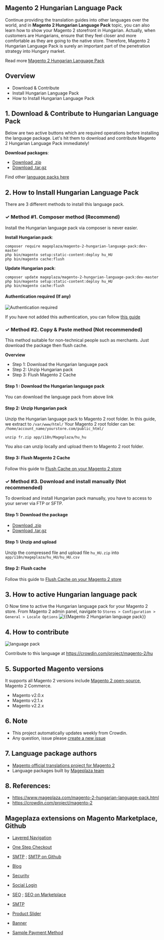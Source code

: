 ## Magento 2 Hungarian Language Pack

Continue providing the translation guides into other languages over the world, and in **Magento 2 Hungarian Language Pack** topic, you can also learn how to show your Magento 2 storefront in Hungarian. Actually, when customers are Hungarians, ensure that they feel closer and more comfortable as they are going to the native store. Therefore, Magento 2 Hungarian Language Pack is surely an important part of the penetration strategy into Hungary market.

Read more [Magento 2 Hungarian Language Pack](https://www.mageplaza.com/magento-2-hungarian-language-pack.html)


## Overview

- Download & Contribute
- Install Hungarian Language Pack
- How to Install Hungarian Language Pack

## 1. Download & Contribute to Hungarian Language Pack

Below are two active buttons which are required operations before installing the language package. Let's hit them to download and contribute Magento 2 Hungarian Language Pack immediately!

**Download packages**:

- [Download .zip](https://github.com/mageplaza/magento-2-hungarian-language-pack/archive/master.zip)
- [Download .tar.gz](https://github.com/mageplaza/magento-2-hungarian-language-pack/tarball/master)


Find other [language packs here](https://www.mageplaza.com/kb/magento-2-language-pack/)

## 2. How to Install Hungarian Language Pack

There are 3 different methods to install this language pack.

### ✓ Method #1. Composer method (Recommend)
Install the Hungarian language pack via composer is never easier.

**Install Hungarian pack**:

```
composer require mageplaza/magento-2-hungarian-language-pack:dev-master
php bin/magento setup:static-content:deploy hu_HU
php bin/magento cache:flush

```


**Update  Hungarian pack**:

```
composer update mageplaza/magento-2-hungarian-language-pack:dev-master
php bin/magento setup:static-content:deploy hu_HU
php bin/magento cache:flush

```

#### Authentication required (If any)

![Authentication required](https://cdn.mageplaza.com/media/general/dmryiPk.png)

If you have not added this authentication, you can follow [this guide](http://devdocs.magento.com/guides/v2.0/install-gde/prereq/connect-auth.html)


### ✓ Method #2. Copy & Paste method (Not recommended)

This method suitable for non-technical people such as merchants. Just download the package then flush cache.

**Overview**

- Step 1: Download the Hungarian language pack
- Step 2: Unzip Hungarian pack
- Step 3: Flush Magento 2 Cache

#### Step 1 : Download the Hungarian language pack

You can download the language pack from above link

#### Step 2: Unzip Hungarian pack

Unzip the Hungarian language pack to Magento 2 root folder. In this guide, we extract to `/var/www/html/`
Your Magento 2 root folder can be: `/home/account_name/yourstore.com/public_html/`

```
unzip fr.zip app/i18n/Mageplaza/hu_hu
```

You also can unzip locally and upload them to Magento 2 root folder.

#### Step 3: Flush Magento 2 Cache

Follow this guide to [Flush Cache on your Magento 2 store](https://www.mageplaza.com/kb/how-flush-enable-disable-cache.html)


### ✓ Method #3. Download and install manually (Not recommended)

To download and install Hungarian pack manually, you have to access to your server via FTP or SFTP.

#### Step 1: Download the package

- [Download .zip](https://github.com/mageplaza/magento-2-hungarian-language-pack/archive/master.zip)
- [Download .tar.gz](https://github.com/mageplaza/magento-2-hungarian-language-pack/tarball/master)

#### Step 1: Unzip and upload

Unzip the compressed file and upload file `hu_HU.zip` into `app/i18n/mageplaza/hu_HU/hu_HU.csv`

#### Step 2: Flush cache

Follow this guide to [Flush Cache on your Magento 2 store](https://www.mageplaza.com/kb/how-flush-enable-disable-cache.html)


## 3. How to active Hungarian language pack
O
Now time to active the Hungarian language pack for your Magento 2 store. From Magento 2 admin panel, navigate to `Stores > Configuration > General > Locale Options`
![{{Magento 2 Hungarian language pack}}](https://cdn.mageplaza.com/media/general/aPSUA0l.png)


## 4. How to contribute

![language pack](http://progressed.io/bar/{{process}}?title=translated)

Contribute to this language at https://crowdin.com/project/magento-2/hu

## 5. Supported Magento versions

It supports all Magento 2 versions include [Magento 2 open-source](https://www.mageplaza.com/download-magento/), Magento 2 Commerce.


- Magento v2.0.x
- Magento v2.1.x
- Magento v2.2.x



## 6. Note

- This project automatically updates weekly from Crowdin.
- Any question, issue please [create a new issue](https://github.com/mageplaza/magento-2-hungarian-language-pack/issues/new)

## 7. Language package authors

- [Magento official translations project for Magento 2](https://crowdin.com/project/magento-2)
- Language packages built by [Mageplaza team](https://www.mageplaza.com/)


## 8. References:

- https://www.mageplaza.com/magento-2-hungarian-language-pack.html
- https://crowdin.com/project/magento-2








## Mageplaza extensions on Magento Marketplace, Github


- [Layered Navigation](https://marketplace.magento.com/mageplaza-layered-navigation-m2.html)
- [One Step Checkout](https://marketplace.magento.com/mageplaza-magento-2-one-step-checkout-extension.html)
- [SMTP](https://marketplace.magento.com/mageplaza-module-smtp.html) ; [SMTP on Github](https://github.com/mageplaza/magento-2-smtp)
- [Blog](https://github.com/mageplaza/magento-2-blog)
- [Security](https://marketplace.magento.com/mageplaza-module-security.html)
- [Social Login](https://github.com/mageplaza/magento-2-social-login)

- [SEO](https://github.com/mageplaza/magento-2-seo) ; [SEO on Marketplace](https://marketplace.magento.com/mageplaza-magento-2-seo-extension.html)

- [SMTP](https://github.com/mageplaza/magento-2-smtp)

- [Product Slider](https://github.com/mageplaza/magento-2-product-slider)

- [Banner](https://github.com/mageplaza/magento-2-banner-slider)

- [Sample Payment Method](https://github.com/mageplaza/magento-2-sample-payment-method)



